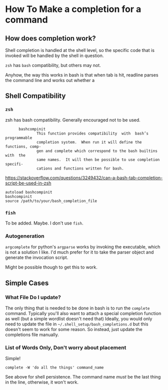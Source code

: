 # How To Make a completion for a command
## How does completion work?
Shell completion is handled at the shell level, so the
specific code that is invoked will be handled by the shell
in question.

`zsh` has `bash` compatibility, but others may not.

Anyhow, the way this works in bash is that when tab is hit,
readline parses the command line and works out whether a 

## Shell Compatibility
### `zsh`
zsh has bash compatibility. Generally encouraged not to be used.
```
      bashcompinit
              This function provides compatibility  with  bash’s  programmable
              completion system.  When run it will define the functions, comp-
              gen and complete which correspond to the bash builtins with  the
              same names.  It will then be possible to use completion specifi-
              cations and functions written for bash.
```

https://stackoverflow.com/questions/3249432/can-a-bash-tab-completion-script-be-used-in-zsh

```
autoload bashcompinit
bashcompinit
source /path/to/your/bash_completion_file
```

### `fish`
To be added. Maybe. I don't use `fish`.

### Autogeneration
`argcomplete` for python's `argparse` works by invoking the executable, which is not a solution
I like. I'd much prefer for it to take the parser object and generate the invocation script.

Might be possible though to get this to work.

## Simple Cases
### What File Do I update?
The only thing that is needed to be done in bash is to run the `complete` command. Typically you'll
also want to attach a special completion function as well (but a simple wordlist doesn't need that)
Ideally, you would only need to update the file in `~/.shell_setup/bash_completions.d` but this
doesn't seem to work for some reason. So instead, just update the completions file manually.

### List of Words Only, Don't worry about placement
Simple!

```
complete -W 'do all the things' command_name
```

See above for shell persistence. The command name _must_ be the last thing in the line,
otherwise, it won't work.
